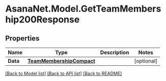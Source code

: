 # AsanaNet.Model.GetTeamMembership200Response

## Properties

Name | Type | Description | Notes
------------ | ------------- | ------------- | -------------
**Data** | [**TeamMembershipCompact**](TeamMembershipCompact.md) |  | [optional] 

[[Back to Model list]](../README.md#documentation-for-models) [[Back to API list]](../README.md#documentation-for-api-endpoints) [[Back to README]](../README.md)

